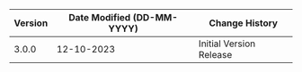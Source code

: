 | **Version** | **Date Modified (DD-MM-YYYY)** | **Change History**                             |
|-------------|--------------------------------|------------------------------------------------|
| 3.0.0       | 12-10-2023                     | Initial Version Release                        |